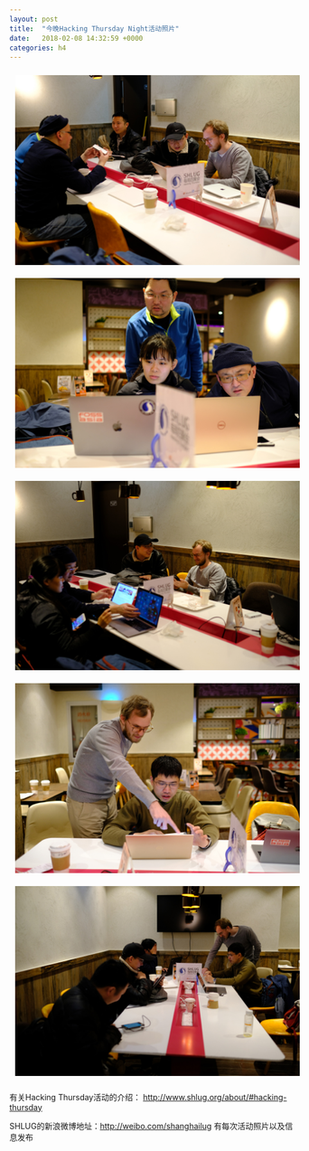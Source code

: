 ```yaml
---
layout: post
title:  "今晚Hacking Thursday Night活动照片"
date:   2018-02-08 14:32:59 +0000
categories: h4
---
```


[<img style='margin:10px;' src='https://raw.githubusercontent.com/shanghailug/res2018/master/i208.h4/i208_1959_5900+08.1920p.jpg'>](https://raw.githubusercontent.com/shanghailug/res2018/master/i208.h4/i208_1959_5900+08.JPG)
[<img style='margin:10px;' src='https://raw.githubusercontent.com/shanghailug/res2018/master/i208.h4/i208_2030_2900+08.1920p.jpg'>](https://raw.githubusercontent.com/shanghailug/res2018/master/i208.h4/i208_2030_2900+08.JPG)
[<img style='margin:10px;' src='https://raw.githubusercontent.com/shanghailug/res2018/master/i208.h4/i208_2042_2400+08.1920p.jpg'>](https://raw.githubusercontent.com/shanghailug/res2018/master/i208.h4/i208_2042_2400+08.JPG)
[<img style='margin:10px;' src='https://raw.githubusercontent.com/shanghailug/res2018/master/i208.h4/i208_2103_4200+08.1920p.jpg'>](https://raw.githubusercontent.com/shanghailug/res2018/master/i208.h4/i208_2103_4200+08.JPG)
[<img style='margin:10px;' src='https://raw.githubusercontent.com/shanghailug/res2018/master/i208.h4/i208_2104_0300+08.1920p.jpg'>](https://raw.githubusercontent.com/shanghailug/res2018/master/i208.h4/i208_2104_0300+08.JPG)

有关Hacking Thursday活动的介绍：
http://www.shlug.org/about/#hacking-thursday

SHLUG的新浪微博地址：http://weibo.com/shanghailug 有每次活动照片以及信息发布


